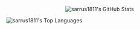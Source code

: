 
<!--
**sarrus1811/sarrus1811** is a ✨ _special_ ✨ repository because its `README.md` (this file) appears on your GitHub profile.

Here are some ideas to get you started:

- 🔭 I’m currently working on ...
- 🌱 I’m currently learning ...
- 👯 I’m looking to collaborate on ...
- 🤔 I’m looking for help with ...
- 💬 Ask me about ...
- 📫 How to reach me: ...
- 😄 Pronouns: ...
- ⚡ Fun fact: ...
-->
<p align="center">
  <img 
    src="https://github-readme-stats.vercel.app/api?username=sarrus1811&show_icons=true&theme=onedark&count_private=true&hide_border=true&title_color=f78c6c&icon_color=c792ea" 
    alt="sarrus1811's GitHub Stats"
    style="margin: 0 5px;"
  />
  
  <img 
    src="https://github-readme-stats.vercel.app/api/top-langs/?username=sarrus1811&layout=compact&theme=onedark&hide_border=true&langs_count=6&hide=html,css,nix,jupyter%20notebook" 
    alt="sarrus1811's Top Languages"
    style="margin: 0 5px;"
  />
</p>


